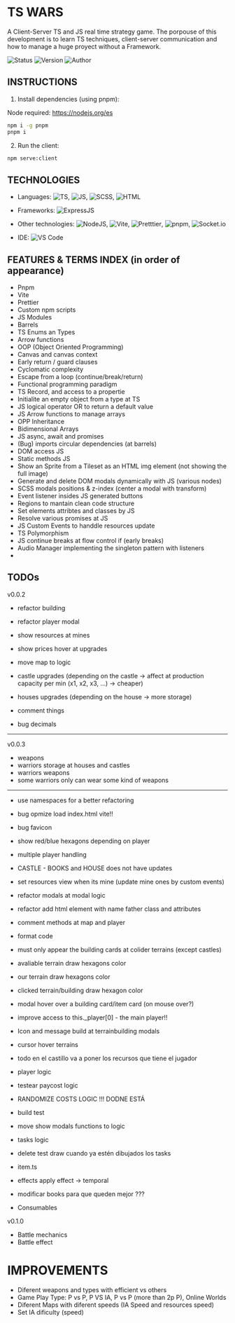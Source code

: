 # TS WARS

A Client-Server TS and JS real time strategy game. The porpouse of this development is to learn TS techniques, client-server communication and how to manage a huge proyect without a Framework.

![Status](https://img.shields.io/badge/status-development-yellow) 
![Version](https://img.shields.io/badge/version-0.0.1-blue) 
![Author](https://img.shields.io/badge/author-Adrián_Rodríguez-Montesinos-white) 

## INSTRUCTIONS

1. Install dependencies (using pnpm):

Node required: https://nodejs.org/es

```bash
npm i -g pnpm
pnpm i
```

2. Run the client:

```bash
npm serve:client
```

## TECHNOLOGIES

- Languages: ![TS](https://img.shields.io/badge/TS-blue), ![JS](https://img.shields.io/badge/JS-yellow),
![SCSS](https://img.shields.io/badge/SCSS-purple), ![HTML](https://img.shields.io/badge/HTML-orange)

- Frameworks: ![ExpressJS](https://img.shields.io/badge/ExpressJS-white)

- Other technologies: ![NodeJS](https://img.shields.io/badge/NodeJS-dark_green), ![Vite](https://img.shields.io/badge/Vite-purple), ![Pretttier](https://img.shields.io/badge/Pretttier-blue), ![pnpm](https://img.shields.io/badge/pnpm-orange),  ![Socket.io](https://img.shields.io/badge/socket.io-dark_green)

- IDE: ![VS Code](https://img.shields.io/badge/VS_Code-blue)

## FEATURES & TERMS INDEX (in order of appearance)

- Pnpm
- Vite
- Prettier
- Custom npm scripts
- JS Modules
- Barrels
- TS Enums an Types
- Arrow functions
- OOP (Object Oriented Programming)
- Canvas and canvas context
- Early return / guard clauses
- Cyclomatic complexity
- Escape from a loop (continue/break/return)
- Functional programming paradigm
- TS Record, and access to a propertie
- Initialite an empty object from a type at TS
- JS logical operator OR to return a default value
- JS Arrow functions to manage arrays
- OPP Inheritance
- Bidimensional Arrays
- JS async, await and promises
- (Bug) imports circular dependencies (at barrels)
- DOM access JS
- Static methods JS
- Show an Sprite from a Tileset as an HTML img element (not showing the full image)
- Generate and delete DOM modals dynamically with JS (various nodes)
- SCSS modals positions & z-index (center a modal with transform)
- Event listener insides JS generated buttons
- Regions to mantain clean code structure
- Set elements attribtes and classes by JS
- Resolve various promises at JS
- JS Custom Events to handdle resources update
- TS Polymorphism
- JS continue breaks at flow control if (early breaks)
- Audio Manager implementing the singleton pattern with listeners
- 

## TODOs

v0.0.2
- refactor building
- refactor player modal

- show resources at mines
- show prices hover at upgrades
- move map to logic 
- castle upgrades (depending on the castle -> affect at production capacity per min (x1, x2, x3, ...) -> cheaper)
- houses upgrades (depending on the house -> more storage)

- comment things
- bug decimals
----------

v0.0.3
- weapons
- warriors storage at houses and castles
- warriors weapons
- some warriors only can wear some kind of weapons

----------



- use namespaces for a better refactoring
- bug opmize load index.html vite!!
- bug favicon
- show red/blue hexagons depending on player
- multiple player handling

- CASTLE - BOOKS and HOUSE does not have updates
- set resources view when its mine (update mine ones by custom events)
- refactor modals at modal logic
- refactor add html element with name father class and attributes
- comment methods at map and player
- format code

- must only appear the building cards at colider terrains (except castles)
- avaliable terrain draw hexagons color
- our terrain draw hexagons color
- clicked terrain/building draw hexagon color
- modal hover over a building card/item card (on mouse over?)

- improve access to this._player[0] - the main player!!

- Icon and message build at terrainbuilding modals
- cursor hover terrains

- todo en el castillo va a poner los recursos que tiene el jugador
- player logic
- testear paycost logic
- RANDOMIZE COSTS LOGIC !!! DODNE ESTÁ

- build test
- move show modals functions to logic
- tasks logic
- delete test draw cuando ya estén dibujados los tasks

- item.ts
- effects apply effect -> temporal
- modificar books para que queden mejor ???
- Consumables

v0.1.0
- Battle mechanics
- Battle effect

# IMPROVEMENTS 

- Diferent weapons and types with efficient vs others
- Game Play Type: P vs P, P VS IA, P vs P (more than 2p P), Online Worlds
- Diferent Maps with diferent speeds (IA Speed and resources speed)
- Set IA dificulty (speed)
